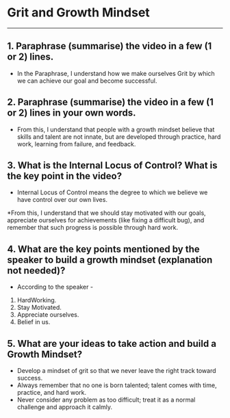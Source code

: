 # Grit and Growth Mindset 
____
## 1. Paraphrase (summarise) the video in a few (1 or 2) lines. 
* In the Paraphrase, I understand how we make ourselves Grit by which we can achieve our goal and become successful.

## 2. Paraphrase (summarise) the video in a few (1 or 2) lines in your own words.
* From this, I understand that people with a growth mindset believe that skills and talent are not innate, but are developed through practice, hard work, learning from failure, and feedback. 

## 3. What is the Internal Locus of Control? What is the key point in the video?
* Internal Locus of Control means the degree to which we believe we have control over our own lives.

*From this, I understand that we should stay motivated with our goals, appreciate ourselves for achievements (like fixing a difficult bug), and remember that such progress is possible through hard work.

## 4. What are the key points mentioned by the speaker to build a growth mindset (explanation not needed)?
- According to the speaker -
1. HardWorking.
2. Stay Motivated.
3. Appreciate ourselves.
4. Belief in us.

## 5. What are your ideas to take action and build a Growth Mindset?
- Develop a mindset of grit so that we never leave the right track toward success.
- Always remember that no one is born talented; talent comes with time, practice, and hard work.
- Never consider any problem as too difficult; treat it as a normal challenge and approach it calmly.
